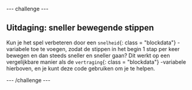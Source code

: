 \--- challenge \---

## Uitdaging: sneller bewegende stippen

Kun je het spel verbeteren door een `snelheid`{: class = "blockdata"} -variabele toe te voegen, zodat de stippen in het begin 1 stap per keer bewegen en dan steeds sneller en sneller gaan? Dit werkt op een vergelijkbare manier als de `vertraging`{: class = "blockdata"} -variabele hierboven, en je kunt deze code gebruiken om je te helpen.

\--- /challenge \---